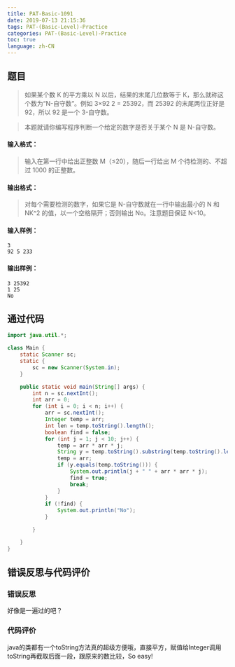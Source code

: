 ```yaml
---
title: PAT-Basic-1091
date: 2019-07-13 21:15:36
tags: PAT-(Basic-Level)-Practice
categories: PAT-(Basic-Level)-Practice
toc: true
language: zh-CN
---
```


## 题目
>如果某个数 K 的平方乘以 N 以后，结果的末尾几位数等于 K，那么就称这个数为“N-自守数”。例如 3×92
2 = 25392，而 25392 的末尾两位正好是 92，所以 92 是一个 3-自守数。

>本题就请你编写程序判断一个给定的数字是否关于某个 N 是 N-自守数。
#### 输入格式：
>输入在第一行中给出正整数 M（≤20），随后一行给出 M 个待检测的、不超过 1000 的正整数。
#### 输出格式：
>对每个需要检测的数字，如果它是 N-自守数就在一行中输出最小的 N 和 NK^2
  的值，以一个空格隔开；否则输出 No。注意题目保证 N<10。
#### 输入样例：
    3
    92 5 233
#### 输出样例：
    3 25392
    1 25
    No
## 通过代码
```java
import java.util.*;

class Main {
	static Scanner sc;
	static {
		sc = new Scanner(System.in);
	}

	public static void main(String[] args) {
		int n = sc.nextInt();
		int arr = 0;
		for (int i = 0; i < n; i++) {
			arr = sc.nextInt();
			Integer temp = arr;
			int len = temp.toString().length();
			boolean find = false;
			for (int j = 1; j < 10; j++) {
				temp = arr * arr * j;
				String y = temp.toString().substring(temp.toString().length() - len, temp.toString().length());
				temp = arr;
				if (y.equals(temp.toString())) {
					System.out.println(j + " " + arr * arr * j);
					find = true;
					break;
				}
			}
			if (!find) {
				System.out.println("No");
			}

		}

	}
}
```
## 错误反思与代码评价

### 错误反思
好像是一遍过的吧？
### 代码评价
java的类都有一个toString方法真的超级方便哦，直接平方，赋值给Integer调用toString再截取后面一段，跟原来的数比较，So easy!
